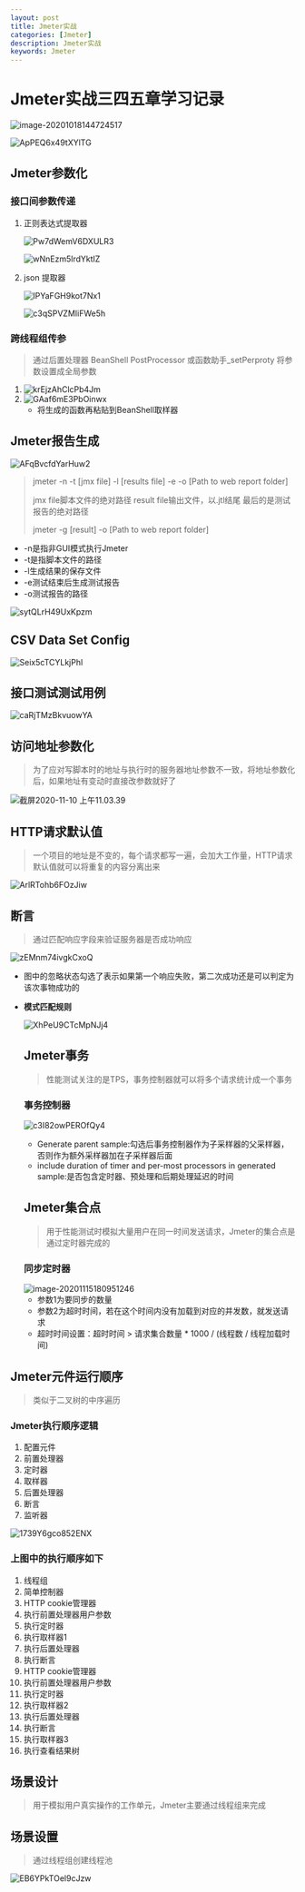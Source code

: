 ```yaml
---
layout: post
title: Jmeter实战
categories: [Jmeter]
description: Jmeter实战
keywords: Jmeter
---
```


# Jmeter实战三四五章学习记录

![image-20201018144724517](https://i.loli.net/2020/10/18/sPNQSdEiWyzFO42.png)

![ApPEQ6x49tXYlTG](https://i.loli.net/2020/11/16/ApPEQ6x49tXYlTG.png)

## Jmeter参数化

### 接口间参数传递

1. 正则表达式提取器

   ![Pw7dWemV6DXULR3](https://i.loli.net/2020/10/18/Pw7dWemV6DXULR3.png)

   ![wNnEzm5lrdYktIZ](https://i.loli.net/2020/10/18/wNnEzm5lrdYktIZ.png)
 
2. json 提取器

   ![IPYaFGH9kot7Nx1](https://i.loli.net/2020/10/18/IPYaFGH9kot7Nx1.png)

   ![c3qSPVZMIiFWe5h](https://i.loli.net/2020/10/18/c3qSPVZMIiFWe5h.png)

### 跨线程组传参

> 通过后置处理器 BeanShell PostProcessor 或函数助手_setPerproty 将参数设置成全局参数

1. ![krEjzAhClcPb4Jm](https://i.loli.net/2020/10/18/krEjzAhClcPb4Jm.png)
2. ![GAaf6mE3PbOinwx](https://i.loli.net/2020/10/18/GAaf6mE3PbOinwx.png)
   * 将生成的函数再粘贴到BeanShell取样器

## Jmeter报告生成

![AFqBvcfdYarHuw2](https://i.loli.net/2020/10/18/AFqBvcfdYarHuw2.png)

> jmeter -n -t [jmx file] -l [results file] -e -o [Path to web report folder]
>
> jmx file脚本文件的绝对路径 result file输出文件，以.jtl结尾 最后的是测试报告的绝对路径
>
> jmeter -g [result] -o [Path to web report folder]

* -n是指非GUI模式执行Jmeter
* -t是指脚本文件的路径
* -l生成结果的保存文件
* -e测试结束后生成测试报告
* -o测试报告的路径

![sytQLrH49UxKpzm](https://i.loli.net/2020/10/18/sytQLrH49UxKpzm.png)

## CSV Data Set Config

![Seix5cTCYLkjPhl](https://i.loli.net/2020/10/18/Seix5cTCYLkjPhl.png)

## 接口测试测试用例

![caRjTMzBkvuowYA](https://i.loli.net/2020/10/18/caRjTMzBkvuowYA.png)

## 访问地址参数化

> 为了应对写脚本时的地址与执行时的服务器地址参数不一致，将地址参数化后，如果地址有变动时直接改参数就好了

![截屏2020-11-10 上午11.03.39](https://i.loli.net/2020/11/10/SjRs64E8QXyB5Zt.png)

## HTTP请求默认值

> 一个项目的地址是不变的，每个请求都写一遍，会加大工作量，HTTP请求默认值就可以将重复的内容分离出来

![ArlRTohb6FOzJiw](https://i.loli.net/2020/11/11/ArlRTohb6FOzJiw.png)

## 断言

> 通过匹配响应字段来验证服务器是否成功响应

![zEMnm74ivgkCxoQ](https://i.loli.net/2020/11/11/zEMnm74ivgkCxoQ.png)

- 图中的忽略状态勾选了表示如果第一个响应失败，第二次成功还是可以判定为该次事物成功的

- **模式匹配规则**

  ![XhPeU9CTcMpNJj4](https://i.loli.net/2020/11/11/XhPeU9CTcMpNJj4.png)

  ## Jmeter事务

  > 性能测试关注的是TPS，事务控制器就可以将多个请求统计成一个事务

  ### 事务控制器

  ![c3I82owPEROfQy4](https://i.loli.net/2020/11/15/c3I82owPEROfQy4.png)

  - Generate parent sample:勾选后事务控制器作为子采样器的父采样器，否则作为额外采样器加在子采样器后面
  - include duration of timer and per-most processors in generated sample:是否包含定时器、预处理和后期处理延迟的时间

  ## Jmeter集合点

  > 用于性能测试时模拟大量用户在同一时间发送请求，Jmeter的集合点是通过定时器完成的

  ### 同步定时器

  <img src="https://i.loli.net/2020/11/15/Yg5LmG3Zjr4wSCy.png" alt="image-20201115180951246"/>

  * 参数1为要同步的数量

  - 参数2为超时时间，若在这个时间内没有加载到对应的并发数，就发送请求
  - 超时时间设置：超时时间 > 请求集合数量 * 1000 / (线程数 / 线程加载时间)

## Jmeter元件运行顺序

> 类似于二叉树的中序遍历

### Jmeter执行顺序逻辑

1. 配置元件
2. 前置处理器
3. 定时器
4. 取样器
5. 后置处理器
6. 断言
7. 监听器

![1739Y6gco852ENX](https://i.loli.net/2020/11/15/1739Y6gco852ENX.png)

### 上图中的执行顺序如下

1. 线程组
2. 简单控制器
3. HTTP cookie管理器
4. 执行前置处理器用户参数
5. 执行定时器
6. 执行取样器1
7. 执行后置处理器
8. 执行断言
9. HTTP cookie管理器
10. 执行前置处理器用户参数
11. 执行定时器
12. 执行取样器2
13. 执行后置处理器
14. 执行断言
15. 执行取样器3
16. 执行查看结果树

## 场景设计

> 用于模拟用户真实操作的工作单元，Jmeter主要通过线程组来完成

## 场景设置

> 通过线程组创建线程池

![EB6YPkTOel9cJzw](https://i.loli.net/2020/11/16/EB6YPkTOel9cJzw.png)





